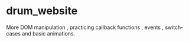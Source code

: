 # drum_website
More DOM manipulation , practicing callback functions , events , switch-cases and basic animations.
